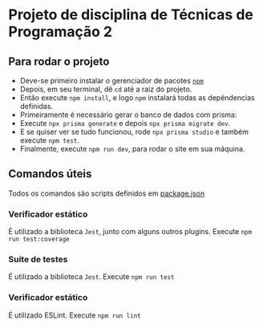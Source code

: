 # Projeto de disciplina de Técnicas de Programação 2
## Para rodar o projeto
- Deve-se primeiro instalar o gerenciador de pacotes [`npm`](https://docs.npmjs.com/downloading-and-installing-node-js-and-npm)
- Depois, em seu terminal, dê `cd` até a raiz do projeto.
- Então execute `npm install`, e logo `npm` instalará todas as depêndencias definidas.
- Primeiramente é necessário gerar o banco de dados com prisma:
 - Execute `npx prisma generate` e depois `npx prisma migrate dev`.
 - E se quiser ver se tudo funcionou, rode `npx prisma studio` e também execute `npm test`.
- Finalmente, execute `npm run dev`, para rodar o site em sua máquina.

## Comandos úteis
Todos os comandos são scripts definidos em [package.json](/projfinal_tp2/package.json)
### Verificador estático
É utilizado a biblioteca `Jest`, junto com alguns outros plugins.
Execute `npm run test:coverage`
### Suite de testes
É utilizado a biblioteca `Jest`.
Execute `npm run test`
### Verificador estático
É utilizado ESLint.
Execute `npm run lint`
